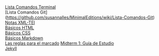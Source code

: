 [Lista Comandos Terminal](https://github.com/susannalles/MinimalEditions/wiki/Lista-Comandos-Terminal) <br/>
[Lista Comandos Git] (https://github.com/susannalles/MinimalEditions/wiki/Lista-Comandos-Git)<br/>
[Notas XML-TEI](http://susannalles.github.io/Web-TEI/1.1.html) <br/>
[Básicos HTML](https://github.com/susannalles/DHSeminar/wiki/Básicos-HTML)<br/>
[Básicos CSS](https://github.com/susannalles/DHSeminar/wiki/Básicos-CSS)<br/>
[Básicos Markdown](https://github.com/susannalles/MinimalEditions/wiki/Básicos-Markdown)<br/>
[Las reglas para el marcado](https://github.com/susannalles/MinimalEditions/wiki/Las-reglas-para-el-marcado)
[Midterm 1: Guía de Estudio](https://github.com/susannalles/MinimalEditions/wiki/Gu%C3%ADa-de-Estudio)<br/>
[Jekyll]()